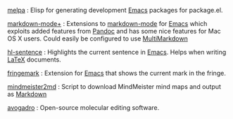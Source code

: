[melpa]
:   Elisp for generating development [Emacs] packages for package.el.

[markdown-mode+]
:   Extensions to [markdown-mode] for [Emacs] which exploits added
    features from [Pandoc] and has some nice features for Mac OS X
    users.  Could easily be configured to use [MultiMarkdown]

[hl-sentence]
:   Highlights the current sentence in [Emacs].  Helps when writing
    [LaTeX] documents.

[fringemark]
:   Extension for [Emacs] that shows the current mark in the fringe.

[mindmeister2md]
:   Script to download MindMeister mind maps and
    output as [Markdown]

[avogadro]
:   Open-source molecular editing software.


[melpa]: http://melpa.milkbox.net
[LaTeX]: http://www.latex-project.org/
[hl-sentence]: https://github.com/milkypostman/hl-sentence
[fringemark]: https://github.com/milkypostman/fringemark
[markdown-mode+]: https://github.com/milkypostman/markdown-mode-plus
[MultiMarkdown]: http://fletcherpenney.net/multimarkdown/
[Pandoc]: http://johnmacfarlane.net/pandoc/
[markdown-mode]: http://jblevins.org/projects/markdown-mode/
[Emacs]: http://www.gnu.org/s/emacs/
[Markdown]: http://daringfireball.net/projects/markdown/
[Avogadro]: http://avogadro.openmolecules.net
[mindmeister2md]: https://github.com/milkypostman/mindmeister2md
